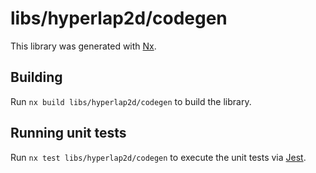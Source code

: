 # libs/hyperlap2d/codegen

This library was generated with [Nx](https://nx.dev).

## Building

Run `nx build libs/hyperlap2d/codegen` to build the library.

## Running unit tests

Run `nx test libs/hyperlap2d/codegen` to execute the unit tests via [Jest](https://jestjs.io).
